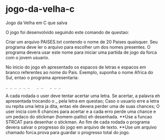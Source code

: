 # jogo-da-velha-c
Jogo da Velha em C que salva


O jogo foi desenvolvido seguindo este comando de questao:

  Criar um arquivo PAISES.txt contendo o nome de 20 Paises quaisquer. Seu programa deve ler o arquivo para escolher um dos nomes presentes. O programa devera usar este nome para iniciar uma partida de jogo da forca com o jovem usuario. 
 
  No inicio do jogo eh apresentado os espacos de letras e espacos em branco referentes ao nome do Pais. Exemplo, suponha o nome Africa do Sul, entao o programa apresentaria:

	_ _ _ _ _ _   _ _   _ _ _

  A cada rodada o user deve tentar acertar uma letra. Se acertar, a palavra eh apresentada trocando o _ pela letra em questao;
  Caso o usuario erre a letra ou repita uma letra ja dita, entao ele devera perder uma de suas chances;
  O user inicia com 6 chances para acertar e a cada erro perde uma chance e um pedaco do stickman (homem-palito) eh desenhada. 
  **Use a funcao STRCAT para desenhar o stickman.
  Ao fim de cada rodada o programa devera salvar o progresso do jogo em arquivo de texto.
 **Use um arquivo chamado forca.prova para guardar o progresso total do jogo.
